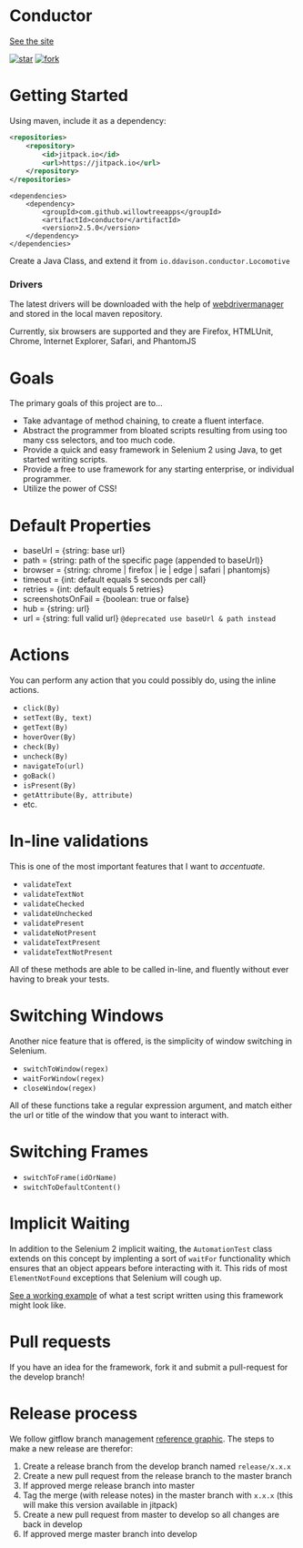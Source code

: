 Conductor
===
[See the site](http://conductor.ddavison.io)

[![star](http://githubbadges.com/star.svg?user=conductor-framework&repo=conductor)](http://github.com/conductor-framework/conductor)
[![fork](http://githubbadges.com/fork.svg?user=conductor-framework&repo=conductor)](http://github.com/conductor-framework/conductor/fork)

# Getting Started
Using maven, include it as a dependency:
```xml
<repositories>    
    <repository>
        <id>jitpack.io</id>
        <url>https://jitpack.io</url>
    </repository>
</repositories>
```
```
<dependencies>
    <dependency>
        <groupId>com.github.willowtreeapps</groupId>
        <artifactId>conductor</artifactId>
        <version>2.5.0</version>
    </dependency>
</dependencies>
```

Create a Java Class, and extend it from `io.ddavison.conductor.Locomotive`

### Drivers
The latest drivers will be downloaded with the help of [webdrivermanager](https://github.com/bonigarcia/webdrivermanager) and stored in the
local maven repository.

Currently, six browsers are supported and they are Firefox, HTMLUnit, Chrome, Internet Explorer, Safari, and PhantomJS


# Goals
The primary goals of this project are to...
- Take advantage of method chaining, to create a fluent interface.
- Abstract the programmer from bloated scripts resulting from using too many css selectors, and too much code.
- Provide a quick and easy framework in Selenium 2 using Java, to get started writing scripts.
- Provide a free to use framework for any starting enterprise, or individual programmer.
- Utilize the power of CSS!


# Default Properties
- baseUrl = {string: base url}
- path = {string: path of the specific page (appended to baseUrl)}
- browser = {string: chrome | firefox | ie | edge | safari | phantomjs}
- timeout = {int: default equals 5 seconds per call}
- retries = {int: default equals 5 retries}
- screenshotsOnFail = {boolean: true or false}
- hub = {string: url}
- url = {string: full valid url} `@deprecated use baseUrl & path instead`

# Actions
You can perform any action that you could possibly do, using the inline actions.
- ```click(By)```
- ```setText(By, text)```
- ```getText(By)```
- ```hoverOver(By)```
- ```check(By)```
- ```uncheck(By)```
- ```navigateTo(url)```
- ```goBack()```
- ```isPresent(By)```
- ```getAttribute(By, attribute)```
- etc.

# In-line validations
This is one of the most important features that I want to _*accentuate*_.
- ```validateText```
- ```validateTextNot```
- ```validateChecked```
- ```validateUnchecked```
- ```validatePresent```
- ```validateNotPresent```
- ```validateTextPresent```
- ```validateTextNotPresent```

All of these methods are able to be called in-line, and fluently without ever having to break your tests.

# Switching Windows
Another nice feature that is offered, is the simplicity of window switching in Selenium.

- ```switchToWindow(regex)```
- ```waitForWindow(regex)```
- ```closeWindow(regex)```

All of these functions take a regular expression argument, and match either the url or title of the window that you want to interact with.

# Switching Frames
- ```switchToFrame(idOrName)```
- ```switchToDefaultContent()```

# Implicit Waiting
In addition to the Selenium 2 implicit waiting, the ```AutomationTest``` class extends on this concept by implenting a sort of ```waitFor``` functionality which ensures that an object appears before interacting with it.  This rids of most ```ElementNotFound``` exceptions that Selenium will cough up.


[See a working example](https://github.com/ddavison/conductor/blob/master/src/test/java/io/ddavison/conductor/FrameworkTest.java) of what a test script written using this framework might look like.

# Pull requests
If you have an idea for the framework, fork it and submit a pull-request for the develop branch!

# Release process
We follow gitflow branch management [reference graphic](http://nvie.com/posts/a-successful-git-branching-model/). The
steps to make a new release are therefor:
1. Create a release branch from the develop branch named `release/x.x.x`
2. Create a new pull request from the release branch to the master branch
3. If approved merge release branch into master
4. Tag the merge (with release notes) in the master branch with `x.x.x` (this will make this version available in jitpack)
5. Create a new pull request from master to develop so all changes are back in develop
6. If approved merge master branch into develop